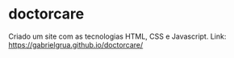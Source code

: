 # doctorcare

Criado um site com as tecnologias HTML, CSS e Javascript.
Link: https://gabrielgrua.github.io/doctorcare/
